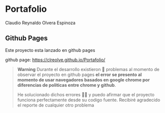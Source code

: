 # Portafolio

Claudio Reynaldo Olvera Espinoza


## Github Pages

Este proyecto esta lanzado en github pages

github page: https://clreolve.github.io/Portafolio/

> **Warning**
> Durante el desarrollo existieron 🐞 problemas  al momento de observar el proyecto en github pages **el error se presento al momento de usar 
> navegadores basados en google chrome por diferencias de politicas entre chrome y github**. 
> 
> He solucionado dichos errores 🐱‍💻 y puedo afirmar que el proyecto funciona perfectamente desde su codigo fuente. Recibiré agradecido el reporte de cualquier otro problema
